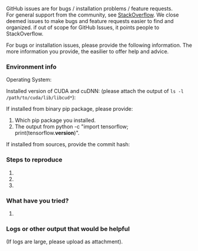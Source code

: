 GitHub issues are for bugs / installation problems / feature requests.  
For general support from the community, see [StackOverflow](https://stackoverflow.com/questions/tagged/tensorflow).
We close deemed issues to make bugs and feature requests easier to find and organized.
if out of scope for GitHub Issues, it points people to StackOverflow.

For bugs or installation issues, please provide the following information.
The more information you provide, the easilier to offer help and advice.

### Environment info
Operating System:

Installed version of CUDA and cuDNN: 
(please attach the output of `ls -l /path/to/cuda/lib/libcud*`):

If installed from binary pip package, please provide:

1. Which pip package you installed.
2. The output from python -c "import tensorflow; print(tensorflow.__version__)".

If installed from sources, provide the commit hash:

### Steps to reproduce
1.
2.
3.

### What have you tried?
1.

### Logs or other output that would be helpful
(If logs are large, please upload as attachment).
